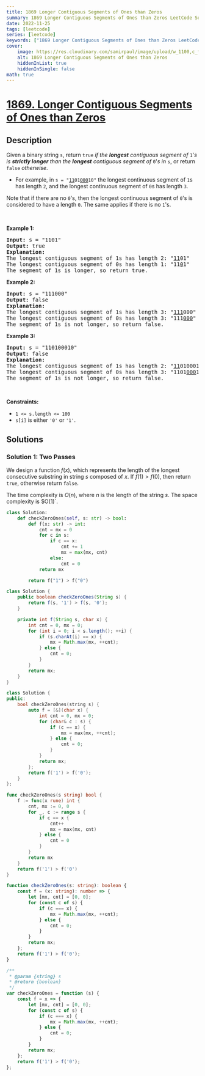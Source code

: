 ```yaml
---
title: 1869 Longer Contiguous Segments of Ones than Zeros
summary: 1869 Longer Contiguous Segments of Ones than Zeros LeetCode Solution Explained
date: 2022-11-25
tags: [leetcode]
series: [leetcode]
keywords: ["1869 Longer Contiguous Segments of Ones than Zeros LeetCode Solution Explained in all languages", "1869 Longer Contiguous Segments of Ones than Zeros", "LeetCode", "leetcode solution in Python3 C++ Java Go PHP Ruby Swift TypeScript Rust C# JavaScript C", "GeeksforGeeks", "InterviewBit", "Coding Ninjas", "HackerRank", "HackerEarth", "CodeChef", "TopCoder", "AlgoExpert", "freeCodeCamp", "Codeforces", "GitHub", "AtCoder", "Samir Paul"]
cover:
    image: https://res.cloudinary.com/samirpaul/image/upload/w_1100,c_fit,co_rgb:FFFFFF,l_text:Arial_75_bold:1869 Longer Contiguous Segments of Ones than Zeros - Solution Explained/problem-solving.webp
    alt: 1869 Longer Contiguous Segments of Ones than Zeros
    hiddenInList: true
    hiddenInSingle: false
math: true
---
```



# [1869. Longer Contiguous Segments of Ones than Zeros](https://leetcode.com/problems/longer-contiguous-segments-of-ones-than-zeros)


## Description

<p>Given a binary string <code>s</code>, return <code>true</code><em> if the <strong>longest</strong> contiguous segment of </em><code>1</code>&#39;<em>s is <strong>strictly longer</strong> than the <strong>longest</strong> contiguous segment of </em><code>0</code>&#39;<em>s in </em><code>s</code>, or return <code>false</code><em> otherwise</em>.</p>

<ul>
	<li>For example, in <code>s = &quot;<u>11</u>01<u>000</u>10&quot;</code> the longest continuous segment of <code>1</code>s has length <code>2</code>, and the longest continuous segment of <code>0</code>s has length <code>3</code>.</li>
</ul>

<p>Note that if there are no <code>0</code>&#39;s, then the longest continuous segment of <code>0</code>&#39;s is considered to have a length <code>0</code>. The same applies if there is no <code>1</code>&#39;s.</p>

<p>&nbsp;</p>
<p><strong class="example">Example 1:</strong></p>

<pre>
<strong>Input:</strong> s = &quot;1101&quot;
<strong>Output:</strong> true
<strong>Explanation:</strong>
The longest contiguous segment of 1s has length 2: &quot;<u>11</u>01&quot;
The longest contiguous segment of 0s has length 1: &quot;11<u>0</u>1&quot;
The segment of 1s is longer, so return true.
</pre>

<p><strong class="example">Example 2:</strong></p>

<pre>
<strong>Input:</strong> s = &quot;111000&quot;
<strong>Output:</strong> false
<strong>Explanation:</strong>
The longest contiguous segment of 1s has length 3: &quot;<u>111</u>000&quot;
The longest contiguous segment of 0s has length 3: &quot;111<u>000</u>&quot;
The segment of 1s is not longer, so return false.
</pre>

<p><strong class="example">Example 3:</strong></p>

<pre>
<strong>Input:</strong> s = &quot;110100010&quot;
<strong>Output:</strong> false
<strong>Explanation:</strong>
The longest contiguous segment of 1s has length 2: &quot;<u>11</u>0100010&quot;
The longest contiguous segment of 0s has length 3: &quot;1101<u>000</u>10&quot;
The segment of 1s is not longer, so return false.
</pre>

<p>&nbsp;</p>
<p><strong>Constraints:</strong></p>

<ul>
	<li><code>1 &lt;= s.length &lt;= 100</code></li>
	<li><code>s[i]</code> is either <code>&#39;0&#39;</code> or <code>&#39;1&#39;</code>.</li>
</ul>

## Solutions

### Solution 1: Two Passes

We design a function $f(x)$, which represents the length of the longest consecutive substring in string $s$ composed of $x$. If $f(1) > f(0)$, then return `true`, otherwise return `false`.

The time complexity is $O(n)$, where $n$ is the length of the string $s$. The space complexity is $O(1)`.

<!-- tabs:start -->

```python
class Solution:
    def checkZeroOnes(self, s: str) -> bool:
        def f(x: str) -> int:
            cnt = mx = 0
            for c in s:
                if c == x:
                    cnt += 1
                    mx = max(mx, cnt)
                else:
                    cnt = 0
            return mx

        return f("1") > f("0")
```

```java
class Solution {
    public boolean checkZeroOnes(String s) {
        return f(s, '1') > f(s, '0');
    }

    private int f(String s, char x) {
        int cnt = 0, mx = 0;
        for (int i = 0; i < s.length(); ++i) {
            if (s.charAt(i) == x) {
                mx = Math.max(mx, ++cnt);
            } else {
                cnt = 0;
            }
        }
        return mx;
    }
}
```

```cpp
class Solution {
public:
    bool checkZeroOnes(string s) {
        auto f = [&](char x) {
            int cnt = 0, mx = 0;
            for (char& c : s) {
                if (c == x) {
                    mx = max(mx, ++cnt);
                } else {
                    cnt = 0;
                }
            }
            return mx;
        };
        return f('1') > f('0');
    }
};
```

```go
func checkZeroOnes(s string) bool {
	f := func(x rune) int {
		cnt, mx := 0, 0
		for _, c := range s {
			if c == x {
				cnt++
				mx = max(mx, cnt)
			} else {
				cnt = 0
			}
		}
		return mx
	}
	return f('1') > f('0')
}
```

```ts
function checkZeroOnes(s: string): boolean {
    const f = (x: string): number => {
        let [mx, cnt] = [0, 0];
        for (const c of s) {
            if (c === x) {
                mx = Math.max(mx, ++cnt);
            } else {
                cnt = 0;
            }
        }
        return mx;
    };
    return f('1') > f('0');
}
```

```js
/**
 * @param {string} s
 * @return {boolean}
 */
var checkZeroOnes = function (s) {
    const f = x => {
        let [mx, cnt] = [0, 0];
        for (const c of s) {
            if (c === x) {
                mx = Math.max(mx, ++cnt);
            } else {
                cnt = 0;
            }
        }
        return mx;
    };
    return f('1') > f('0');
};
```

<!-- tabs:end -->

<!-- end -->
